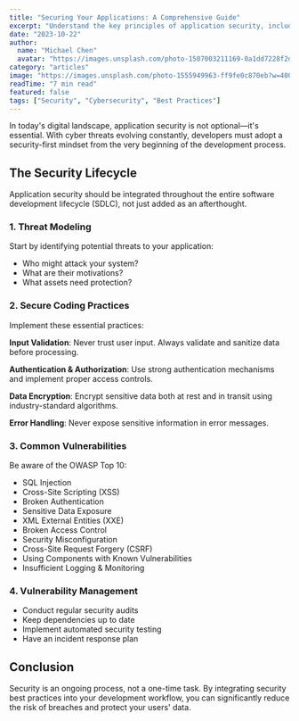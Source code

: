 ```yaml
---
title: "Securing Your Applications: A Comprehensive Guide"
excerpt: "Understand the key principles of application security, including threat modeling, secure coding practices, and vulnerability management, to protect your software from cyber threats."
date: "2023-10-22"
author:
  name: "Michael Chen"
  avatar: "https://images.unsplash.com/photo-1507003211169-0a1dd7228f2d?w=100&h=100&fit=crop"
category: "articles"
image: "https://images.unsplash.com/photo-1555949963-ff9fe0c870eb?w=400&h=300&fit=crop"
readTime: "7 min read"
featured: false
tags: ["Security", "Cybersecurity", "Best Practices"]
---
```


In today's digital landscape, application security is not optional—it's essential. With cyber threats evolving constantly, developers must adopt a security-first mindset from the very beginning of the development process.

## The Security Lifecycle

Application security should be integrated throughout the entire software development lifecycle (SDLC), not just added as an afterthought.

### 1. Threat Modeling

Start by identifying potential threats to your application:
- Who might attack your system?
- What are their motivations?
- What assets need protection?

### 2. Secure Coding Practices

Implement these essential practices:

**Input Validation**: Never trust user input. Always validate and sanitize data before processing.

**Authentication & Authorization**: Use strong authentication mechanisms and implement proper access controls.

**Data Encryption**: Encrypt sensitive data both at rest and in transit using industry-standard algorithms.

**Error Handling**: Never expose sensitive information in error messages.

### 3. Common Vulnerabilities

Be aware of the OWASP Top 10:
- SQL Injection
- Cross-Site Scripting (XSS)
- Broken Authentication
- Sensitive Data Exposure
- XML External Entities (XXE)
- Broken Access Control
- Security Misconfiguration
- Cross-Site Request Forgery (CSRF)
- Using Components with Known Vulnerabilities
- Insufficient Logging & Monitoring

### 4. Vulnerability Management

- Conduct regular security audits
- Keep dependencies up to date
- Implement automated security testing
- Have an incident response plan

## Conclusion

Security is an ongoing process, not a one-time task. By integrating security best practices into your development workflow, you can significantly reduce the risk of breaches and protect your users' data.
